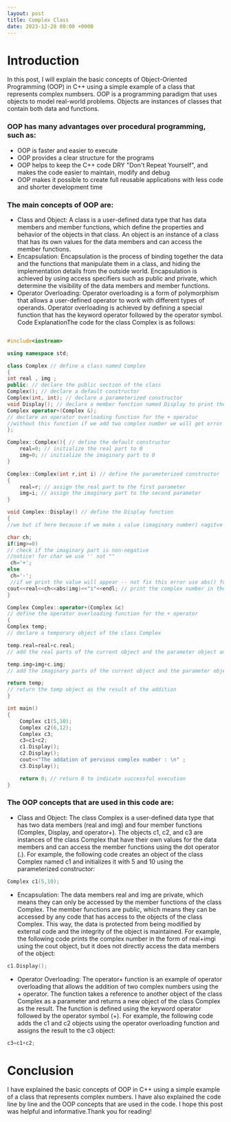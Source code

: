 ```yaml
---
layout: post
title: Complex Class
date: 2023-12-28 00:00 +0000
---
```

# Introduction
In this  post, I will explain the basic concepts of Object-Oriented Programming (OOP) in C++ using a simple example of a class that represents complex numbsers. OOP is a programming paradigm that uses objects to model real-world problems. Objects are instances of classes that contain both data and functions.

### OOP has many advantages over procedural programming, such as:
- OOP is faster and easier to execute
- OOP provides a clear structure for the programs
- OOP helps to keep the C++ code DRY "Don't Repeat Yourself", and makes the code easier to maintain, modify and debug
- OOP makes it possible to create full reusable applications with less code and shorter development time
### The main concepts of OOP are:
- Class and Object: A class is a user-defined data type that has data members and member functions, which define the properties and behavior of the objects in that class. An object is an instance of a class that has its own values for the data members and can access the member functions.
- Encapsulation: Encapsulation is the process of binding together the data and the functions that manipulate them in a class, and hiding the implementation details from the outside world. Encapsulation is achieved by using access specifiers such as public and private, which determine the visibility of the data members and member functions.
- Operator Overloading: Operator overloading is a form of polymorphism that allows a user-defined operator to work with different types of operands. Operator overloading is achieved by defining a special function that has the keyword operator followed by the operator symbol.
Code ExplanationThe code for the class Complex is as follows:
```c++

#include<iostream> 

using namespace std; 

class Complex // define a class named Complex
{
int real , img ;
public: // declare the public section of the class
Complex(); // declare a default constructor
Complex(int, int); // declare a parameterized constructor
void Display(); // declare a member function named Display to print the complex number
Complex operator+(Complex &); 
// declare an operator overloading function for the + operator
//without this function if we add two complex number we will get error
};

Complex::Complex(){ // define the default constructor
    real=0; // initialize the real part to 0
    img=0; // initialize the imaginary part to 0
}

Complex::Complex(int r,int i) // define the parameterized constructor
{
    real=r; // assign the real part to the first parameter
    img=i; // assign the imaginary part to the second parameter
}

void Complex::Display() // define the Display function
{    
//we but if here because if we make i value (imaginary number) nagitve the output will be +- and that a logic error

char ch; 
if(img>=0) 
// check if the imaginary part is non-negative
//notice! for char we use '' not "" 
 ch='+'; 
else 
 ch='-';
 //if we print the value will appear -- not fix this error use abs() function to get absluote value
cout<<real<<ch<<abs(img)<<"i"<<endl; // print the complex number in the form of real+imgi using the cout object
}

Complex Complex::operator+(Complex &c) 
// define the operator overloading function for the + operator
{
Complex temp; 
// declare a temporary object of the class Complex

temp.real=real+c.real; 
// add the real parts of the current object and the parameter object and assign it to the real part of the temp object

temp.img=img+c.img; 
// add the imaginary parts of the current object and the parameter object and assign it to the imaginary part of the temp object

return temp; 
// return the temp object as the result of the addition
}

int main() 
{
    Complex c1(5,10);
    Complex c2(6,12); 
    Complex c3; 
    c3=c1+c2;
    c1.Display(); 
    c2.Display();
    cout<<"The addation of pervious complex number : \n" ; 
    c3.Display(); 

    return 0; // return 0 to indicate successful execution
}

```

### The OOP concepts that are used in this code are:
- Class and Object: The class Complex is a user-defined data type that has two data members (real and img) and four member functions (Complex, Display, and operator+). The objects c1, c2, and c3 are instances of the class Complex that have their own values for the data members and can access the member functions using the dot operator (.). For example, the following code creates an object of the class Complex named c1 and initializes it with 5 and 10 using the parameterized constructor:
```c
Complex c1(5,10);
```
- Encapsulation: The data members real and img are private, which means they can only be accessed by the member functions of the class Complex. The member functions are public, which means they can be accessed by any code that has access to the objects of the class Complex. This way, the data is protected from being modified by external code and the integrity of the object is maintained. For example, the following code prints the complex number in the form of real+imgi using the cout object, but it does not directly access the data members of the object:
```c
c1.Display();
```
- Operator Overloading: The operator+ function is an example of operator overloading that allows the addition of two complex numbers using the + operator. The function takes a reference to another object of the class Complex as a parameter and returns a new object of the class Complex as the result. The function is defined using the keyword operator followed by the operator symbol (+). For example, the following code adds the c1 and c2 objects using the operator overloading function and assigns the result to the c3 object:
```c
c3=c1+c2;
```
# Conclusion
I have explained the basic concepts of OOP in C++ using a simple example of a class that represents complex numbers. I have also explained the code line by line and the OOP concepts that are used in the code. I hope this post was helpful and informative.Thank you for reading!